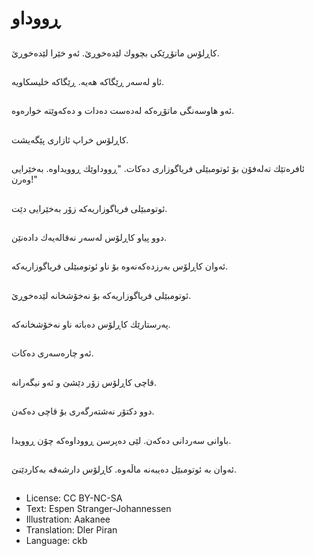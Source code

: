 # ڕووداو

##
كاڕلۆس ماتۆڕێكی بچووك لێده‌خوڕێ. ئه‌و خێرا لێده‌خوڕێ.

##
ئاو له‌سه‌ر ڕێگاكه‌ هه‌یه‌. ڕێگاكه‌ خلیسكاویه‌.

##
ئه‌و هاوسه‌نگی ماتۆڕه‌كه‌ له‌ده‌ست ده‌دات و ده‌كه‌وێته‌ خواره‌وه‌.

##
كاڕلۆس خراپ ئازاری پێگه‌یشت.

##
ئافره‌تێك ته‌له‌فۆن بۆ ئوتومبێلی فریاگوزاری ده‌كات. "ڕووداوێك ڕوویداوه‌. به‌خێرایی وه‌رن!"

##
ئوتومبێلی فریاگوزاریه‌كه‌ زۆر به‌خێرایی دێت.

##
دوو پیاو كاڕلۆس له‌سه‌ر نه‌قاله‌یه‌ك داده‌نێن.

##
ئه‌وان كاڕلۆس به‌رزده‌كه‌نه‌وه‌ بۆ ناو ئوتومبێلی فریاگوزاریه‌كه‌.

##
ئوتومبێلی فریاگوزاریه‌كه‌ بۆ نه‌خۆشخانه‌ لێده‌خوڕێ.

##
په‌رستارێك كاڕلۆس ده‌باته‌ ناو نه‌خۆشخانه‌كه‌.

##
ئه‌و چاره‌سه‌ری ده‌كات.

##
قاچی كاڕلۆس زۆر دێشێ و ئه‌و نیگه‌رانه‌.

##
دوو دكتۆر نه‌شته‌رگه‌ری بۆ قاچی ده‌كه‌ن.

##
باوانی سه‌ردانی ده‌كه‌ن. لێی ده‌پرسن ڕووداوه‌كه‌ چۆن ڕوویدا.

##
ئه‌وان به‌ ئوتومبێل ده‌یبه‌نه‌ ماڵه‌وه‌. كاڕلۆس دارشه‌قه‌ به‌كاردێنێ.

##
* License: CC BY-NC-SA
* Text: Espen Stranger-Johannessen
* Illustration: Aakanee
* Translation: Dler Piran
* Language: ckb
